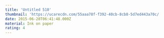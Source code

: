 ```yaml
---
title: 'Untitled 510'
thumbnail: 'https://ucarecdn.com/55aaa78f-f392-40cb-8cb8-5d7ed443a70c/'
date: 2015-06-28T06:41:48.000Z
material: Ink on paper
rating: 4
---
```

